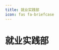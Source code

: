 ```yaml
---
title: 就业实践部
icon: fas fa-briefcase
---
```


# 就业实践部

<div class="catalog-display-container">
  <Catalog base="/SociaPractice/" />
</div>
